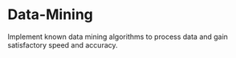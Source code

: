 # Data-Mining
Implement known data mining algorithms to process data and gain satisfactory speed and accuracy. 
